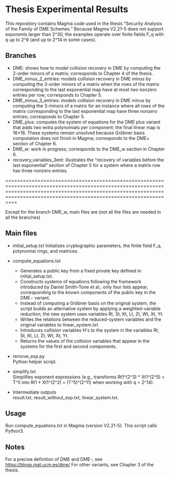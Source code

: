 # Thesis Experimental Results

This repository contains Magma code used in the thesis “Security Analysis of the Family of DME Schemes.” Because Magma V2.21-5 does not support exponents larger than 2^30, the examples operate over finite fields F_q with q up to 2^8 (and up to 2^14 in some cases).

## Branches
- DME: shows how to model collision recovery in DME by computing the 2-order minors of a matrix; corresponds to Chapter 4 of the thesis.
- DME_minus_2_entries: models collision recovery in DME minus by computing the 3-order minors of a matrix when the rows of the matrix corresponding to the last exponential map have at most two nonzero entries per row; corresponds to Chapter 5.
- DME_minus_3_entries: models collision recovery in DME minus by computing the 3-minors of a matrix for an instance where all rows of the matrix corresponding to the last exponential map have three nonzero entries; corresponds to Chapter 5.
- DME_plus: computes the system of equations for the DME plus variant that adds two extra polynomials per component; the final linear map is 16×16. These systems remain unsolved because Gröbner basis computation does not finish in Magma; corresponds to the DME+ section of Chapter 6.
- DME_w: work in progress; corresponds to the DME_w section in Chapter 6.
- recovery_variables_3ent: illustrates the “recovery of variables before the last exponential” section of Chapter 5 for a system where a matrix row has three nonzero entries.

============================================================================================================================================================================================================================

Except for the branch DME_w, main files are (not all the files are needed in all the branches)

## Main files

- initial_setup.txt 
  Initializes cryptographic parameters, the finite field F_q, polynomial rings, and matrices.

- compute_equations.txt  
  - Generates a public key from a fixed private key defined in initial_setup.txt.  
  - Constructs systems of equations following the framework introduced by Daniel Smith-Tone et al.; only four lists appear, corresponding to the known components of the public key in the DME−     variant.  
  - Instead of computing a Gröbner basis on the original system, the script builds an alternative system by applying a weighted-variable reduction; the new system uses variables Rt, St, Kt, Lt, Zt, Wt, Xt, Yt.  
  - Writes the relations between the reduced-system variables and the original variables to linear_system.txt.  
  - Introduces collision variables H's to the system in the variables Rt, St, Kt, Lt, Zt, Wt, Xt, Yt.
  - Returns the values of the collision variables that appear in the systems for the first and second components.

- remove_exp.py  
  Python helper script.

- simplify.txt  
  Simplifies exponent expressions (e.g., transforms Rt1^(2^3) * Xt1^(2^5) = T^5 into Rt1 * Xt1^(2^2) = (T^5)^(2^11) when working with q = 2^14).

- Intermediate outputs  
  result.txt, result_without_exp.txt, linear_system.txt.

## Usage

Run compute_equations.txt in Magma (version V2.21-5). This script calls Python3.

## Notes

For a precise definition of DME and DME-, see https://blogs.mat.ucm.es/dme/
For other variants, see Chapter 3 of the thesis.
